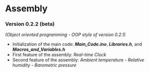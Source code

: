 # Assembly
### Version 0.2.2 (beta)
*(Object oriented programming - OOP style of version 0.2.1)*

- Initialization of the main code: ***Main_Code.ino***, ***Libraries.h***, and ***Macros_and_Variables.h***
- First feature of the assembly: *Real-time Clock*
- Second feature of the assembly: *Ambient temperature - Relative humidity - Barometric pressure*